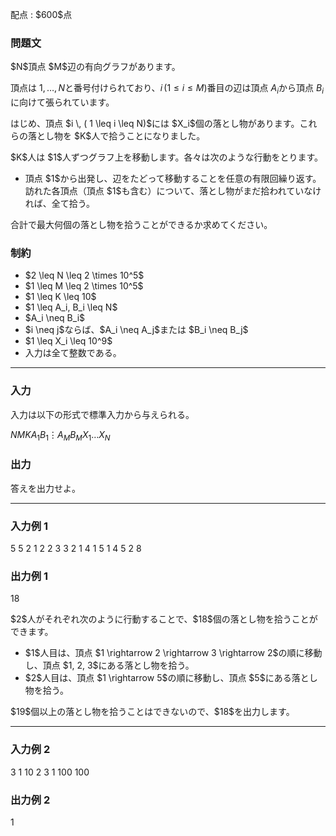 
<div>

<span>

<span>

<p>
配点 : $600$点
</p>

<div>

<section>

### **問題文**

<p>
$N$頂点 $M$辺の有向グラフがあります。

頂点は $1, \dots, N$と番号付けられており、$i \, (1 \leq i \leq M)$番目の辺は頂点 $A_i$から頂点 $B_i$に向けて張られています。
</p>

<p>
はじめ、頂点 $i \, ( 1 \leq i \leq N)$には $X_i$個の落とし物があります。これらの落とし物を $K$人で拾うことになりました。
</p>

<p>
$K$人は $1$人ずつグラフ上を移動します。各々は次のような行動をとります。
</p>

<ul>

<li>
頂点 $1$から出発し、辺をたどって移動することを任意の有限回繰り返す。訪れた各頂点（頂点 $1$も含む）について、落とし物がまだ拾われていなければ、全て拾う。
</li>

</ul>

<p>
合計で最大何個の落とし物を拾うことができるか求めてください。
</p>

</section>

</div>

<div>

<section>

### **制約**

<ul>

<li>
$2 \leq N \leq 2 \times 10^5$
</li>

<li>
$1 \leq M \leq 2 \times 10^5$
</li>

<li>
$1 \leq K \leq 10$
</li>

<li>
$1 \leq A_i, B_i \leq N$
</li>

<li>
$A_i \neq B_i$
</li>

<li>
$i \neq j$ならば、$A_i \neq A_j$または $B_i \neq B_j$
</li>

<li>
$1 \leq X_i \leq 10^9$
</li>

<li>
入力は全て整数である。
</li>

</ul>

</section>

</div>

---

<div>

<div>

<section>

### **入力**

<p>
入力は以下の形式で標準入力から与えられる。
</p>

<div>

$N$$M$$K$$A_1$$B_1$$\vdots$$A_M$$B_M$$X_1$$\ldots$$X_N$
</div>

</section>

</div>

<div>

<section>

### **出力**

<p>
答えを出力せよ。
</p>

</section>

</div>

</div>

---

<div>

<section>

### **入力例 1**

<div>

5 5 2
1 2
2 3
3 2
1 4
1 5
1 4 5 2 8

</div>

</section>

</div>

<div>

<section>

### **出力例 1**

<div>

18

</div>

<p>
$2$人がそれぞれ次のように行動することで、$18$個の落とし物を拾うことができます。
</p>

<ul>

<li>
$1$人目は、頂点 $1 \rightarrow 2 \rightarrow 3 \rightarrow 2$の順に移動し、頂点 $1, 2, 3$にある落とし物を拾う。
</li>

<li>
$2$人目は、頂点 $1 \rightarrow 5$の順に移動し、頂点 $5$にある落とし物を拾う。
</li>

</ul>

<p>
$19$個以上の落とし物を拾うことはできないので、$18$を出力します。
</p>

</section>

</div>

---

<div>

<section>

### **入力例 2**

<div>

3 1 10
2 3
1 100 100

</div>

</section>

</div>

<div>

<section>

### **出力例 2**

<div>

1

</div>

</section>

</div>

</span>

</span>

</div>
